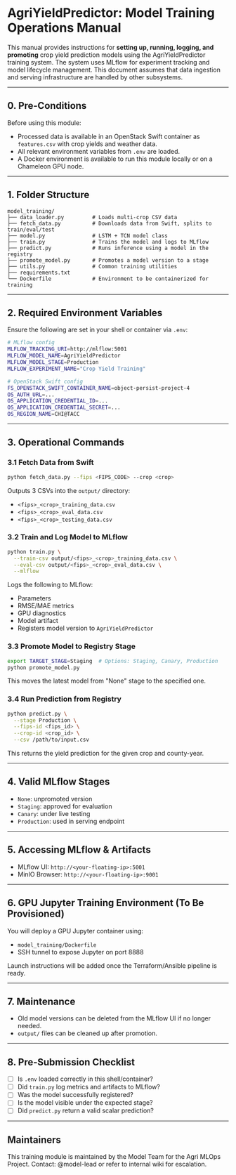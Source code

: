 # AgriYieldPredictor: Model Training Operations Manual

This manual provides instructions for **setting up, running, logging, and promoting** crop yield prediction models using the AgriYieldPredictor training system. The system uses MLflow for experiment tracking and model lifecycle management. This document assumes that data ingestion and serving infrastructure are handled by other subsystems.

---

## 0. Pre-Conditions

Before using this module:

* Processed data is available in an OpenStack Swift container as `features.csv` with crop yields and weather data.
* All relevant environment variables from `.env` are loaded.
* A Docker environment is available to run this module locally or on a Chameleon GPU node.

---

## 1. Folder Structure

```
model_training/
├── data_loader.py         # Loads multi-crop CSV data
├── fetch_data.py          # Downloads data from Swift, splits to train/eval/test
├── model.py               # LSTM + TCN model class
├── train.py               # Trains the model and logs to MLflow
├── predict.py             # Runs inference using a model in the registry
├── promote_model.py       # Promotes a model version to a stage
├── utils.py               # Common training utilities
├── requirements.txt
└── Dockerfile             # Environment to be containerized for training
```

---

## 2. Required Environment Variables

Ensure the following are set in your shell or container via `.env`:

```bash
# MLflow config
MLFLOW_TRACKING_URI=http://mlflow:5001
MLFLOW_MODEL_NAME=AgriYieldPredictor
MLFLOW_MODEL_STAGE=Production
MLFLOW_EXPERIMENT_NAME="Crop Yield Training"

# OpenStack Swift config
FS_OPENSTACK_SWIFT_CONTAINER_NAME=object-persist-project-4
OS_AUTH_URL=...
OS_APPLICATION_CREDENTIAL_ID=...
OS_APPLICATION_CREDENTIAL_SECRET=...
OS_REGION_NAME=CHI@TACC
```

---

## 3. Operational Commands

### 3.1 Fetch Data from Swift

```bash
python fetch_data.py --fips <FIPS_CODE> --crop <crop>
```

Outputs 3 CSVs into the `output/` directory:

* `<fips>_<crop>_training_data.csv`
* `<fips>_<crop>_eval_data.csv`
* `<fips>_<crop>_testing_data.csv`

### 3.2 Train and Log Model to MLflow

```bash
python train.py \
  --train-csv output/<fips>_<crop>_training_data.csv \
  --eval-csv output/<fips>_<crop>_eval_data.csv \
  --mlflow
```

Logs the following to MLflow:

* Parameters
* RMSE/MAE metrics
* GPU diagnostics
* Model artifact
* Registers model version to `AgriYieldPredictor`

### 3.3 Promote Model to Registry Stage

```bash
export TARGET_STAGE=Staging  # Options: Staging, Canary, Production
python promote_model.py
```

This moves the latest model from "None" stage to the specified one.

### 3.4 Run Prediction from Registry

```bash
python predict.py \
  --stage Production \
  --fips-id <fips_id> \
  --crop-id <crop_id> \
  --csv /path/to/input.csv
```

This returns the yield prediction for the given crop and county-year.

---

## 4. Valid MLflow Stages

* `None`: unpromoted version
* `Staging`: approved for evaluation
* `Canary`: under live testing
* `Production`: used in serving endpoint

---

## 5. Accessing MLflow & Artifacts

* MLflow UI: `http://<your-floating-ip>:5001`
* MinIO Browser: `http://<your-floating-ip>:9001`

---

## 6. GPU Jupyter Training Environment (To Be Provisioned)

You will deploy a GPU Jupyter container using:

* `model_training/Dockerfile`
* SSH tunnel to expose Jupyter on port 8888

Launch instructions will be added once the Terraform/Ansible pipeline is ready.

---

## 7. Maintenance

* Old model versions can be deleted from the MLflow UI if no longer needed.
* `output/` files can be cleaned up after promotion.

---

## 8. Pre-Submission Checklist

* [ ] Is `.env` loaded correctly in this shell/container?
* [ ] Did `train.py` log metrics and artifacts to MLflow?
* [ ] Was the model successfully registered?
* [ ] Is the model visible under the expected stage?
* [ ] Did `predict.py` return a valid scalar prediction?

---

## Maintainers

This training module is maintained by the Model Team for the Agri MLOps Project.
Contact: @model-lead or refer to internal wiki for escalation.
